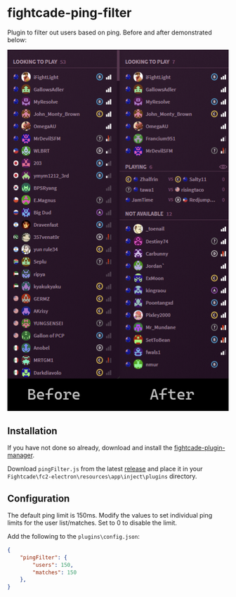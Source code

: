 # fightcade-ping-filter
Plugin to filter out users based on ping. Before and after demonstrated below:

[![before](./img/before-and-after.png)](./img/before-and-after.png)

## Installation

If you have not done so already, download and install the [fightcade-plugin-manager](https://github.com/nmur/fightcade-plugin-manager).

Download `pingFilter.js` from the latest [release](https://github.com/nmur/fightcade-plugin-ping-filter/releases) and place it in your `Fightcade\fc2-electron\resources\app\inject\plugins` directory.

## Configuration
The default ping limit is 150ms. Modify the values to set individual ping limits for the user list/matches. Set to 0 to disable the limit.

Add the following to the `plugins\config.json`:
```json
{
    "pingFilter": {
        "users": 150,
        "matches": 150
    },
}
```
